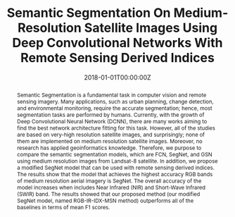 ---
title: "Semantic Segmentation On Medium-Resolution Satellite Images Using Deep Convolutional Networks With Remote Sensing Derived Indices"
authors:
- S. Chantharaj
- K. Pornratthanapong
- P. Chitsinpchayakun
- admin

date: "2018-01-01T00:00:00Z"
doi: ""

author_notes:
- ""
- ""
- ""
- ""
- ""
- ""
- ""
- ""

# Schedule page publish date (NOT publication's date).
publishDate: "2018-01-01T00:00:00Z"

# Publication type.
# Legend: 0 = Uncategorized; 1 = Conference paper; 2 = Journal article;
# 3 = Preprint / Working Paper; 4 = Report; 5 = Book; 6 = Book section;
# 7 = Thesis; 8 = Patent
publication_types: ["1"]

# Publication name and optional abbreviated publication name.
publication: In *15th International Joint Conference on Computer Science and Software Engineering * **JCSSE 2018**
publication_short: In *15th International Joint Conference on Computer Science and Software Engineering * **JCSSE 2018**

abstract: Semantic Segmentation is a fundamental task in computer vision and remote sensing imagery. Many applications, such as urban planning, change detection, and environmental monitoring, require the accurate segmentation; hence, most segmentation tasks are performed by humans. Currently, with the growth of Deep Convolutional Neural Network (DCNN), there are many works aiming to find the best network architecture fitting for this task. However, all of the studies are based on very-high resolution satellite images, and surprisingly; none of them are implemented on medium resolution satellite images. Moreover, no research has applied geoinformatics knowledge. Therefore, we purpose to compare the semantic segmentation models, which are FCN, SegNet, and GSN using medium resolution images from Landsat-8 satellite. In addition, we propose a modified SegNet model that can be used with remote sensing derived indices. The results show that the model that achieves the highest accuracy RGB bands of medium resolution aerial imagery is SegNet. The overall accuracy of the model increases when includes Near Infrared (NIR) and Short-Wave Infrared (SWIR) band. The results showed that our proposed method (our modified SegNet model, named RGB-IR-IDX-MSN method) outperforms all of the baselines in terms of mean F1 scores.

# Summary. An optional shortened abstract.
summary: Semantic Segmentation is a fundamental task in computer vision and remote sensing imagery. Many applications, such as urban planning, change detection, and environmental monitoring, require the accurate segmentation; hence, most segmentation tasks are performed by humans. Currently, with the growth of Deep Convolutional Neural Network (DCNN), there are many works aiming to find the best network architecture fitting for this task. However, all of the studies are based on very-high resolution satellite images, and surprisingly; none of them are implemented on medium resolution satellite images. Moreover, no research has applied geoinformatics knowledge. Therefore, we purpose to compare the semantic segmentation models, which are FCN, SegNet, and GSN using medium resolution images from Landsat-8 satellite. In addition, we propose a modified SegNet model that can be used with remote sensing derived indices. The results show that the model that achieves the highest accuracy RGB bands of medium resolution aerial imagery is SegNet. The overall accuracy of the model increases when includes Near Infrared (NIR) and Short-Wave Infrared (SWIR) band. The results showed that our proposed method (our modified SegNet model, named RGB-IR-IDX-MSN method) outperforms all of the baselines in terms of mean F1 scores.

tags:
- Convolutional Neural Networks
- Semantic Segmentation
- Near Infrared (NIR)
- Short-Wave Infrared (SWIR)
- Remote Sensing

featured: false

links:
# - name: Videos
#   url: https://www.youtube.com/channel/UCNzeAAPyZaX4EDr720q5msg
# - name: ICML talk
#   url: https://www.facebook.com/watch/live/?v=355035025132741&ref=watch_permalink
# - name: IEEE Spectrum article
#   url: https://spectrum.ieee.org/tech-talk/computing/software/deepmind-teaches-ai-teamwork
# - name: ICIAP 2017 Best Papers
#   url: https://link.springer.com/chapter/10.1007/978-3-319-60663-7_18
url_pdf: https://ieeexplore.ieee.org/document/8457378/
url_code: https://github.com/kaopanboonyuen/
url_dataset: https://www.isprs.org/education/benchmarks/UrbanSemLab/2d-sem-label-vaihingen.aspx
url_poster: ''
url_project: ''
url_slides: ''
url_source: ''
url_video: ''

# Featured image
# To use, add an image named `featured.jpg/png` to your page's folder. 
image:
  caption: ''
  focal_point: Center
  preview_only: false

# Associated Projects (optional).
#   Associate this publication with one or more of your projects.
#   Simply enter your project's folder or file name without extension.
#   E.g. `internal-project` references `content/project/internal-project/index.md`.
#   Otherwise, set `projects: []`.
projects: []

# Slides (optional).
#   Associate this publication with Markdown slides.
#   Simply enter your slide deck's filename without extension.
#   E.g. `slides: "example"` references `content/slides/example/index.md`.
#   Otherwise, set `slides: ""`.
slides: ""
---